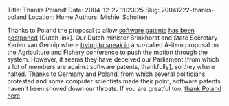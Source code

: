 Title: Thanks Poland!
Date: 2004-12-22 11:23:25
Slug: 20041222-thanks-poland
Location: Home
Authors: Michiel Scholten

<p>Thanks to Poland the proposal to allow <a href="http://swpat.ffii.org/">software patents</a> <a href="http://www.tweakers.net/nieuws/35495">has been postponed</a> [Dutch link]. Our Dutch minister Brinkhorst and State Secretary Karien van Gennip where <a href="http://swpat.ffii.org/log/04/cons1217a/index.en.html">trying to sneak in</a> a so-called A-item proposal on the Agriculture and Fishery conference to push the motion through the system. However, it seems they have deceived our Parliament [from which a lot of members are against software patents, thankfully], so they where halted. Thanks to Germany and Poland, from which several politicians protested and some computer scientists made their point, software patents haven't been shoved down our throats. If you are greatful too, <a href="http://thankpoland.info/">thank Poland here</a>.</p>